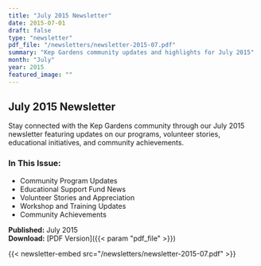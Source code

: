```yaml
---
title: "July 2015 Newsletter"
date: 2015-07-01
draft: false
type: "newsletter"
pdf_file: "/newsletters/newsletter-2015-07.pdf"
summary: "Kep Gardens community updates and highlights for July 2015"
month: "July"
year: 2015
featured_image: ""
---
```


## July 2015 Newsletter

Stay connected with the Kep Gardens community through our July 2015 newsletter featuring updates on our programs, volunteer stories, educational initiatives, and community achievements.

### In This Issue:
- Community Program Updates
- Educational Support Fund News
- Volunteer Stories and Appreciation
- Workshop and Training Updates
- Community Achievements

**Published:** July 2015  
**Download:** [PDF Version]({{< param "pdf_file" >}})

{{< newsletter-embed src="/newsletters/newsletter-2015-07.pdf" >}}
